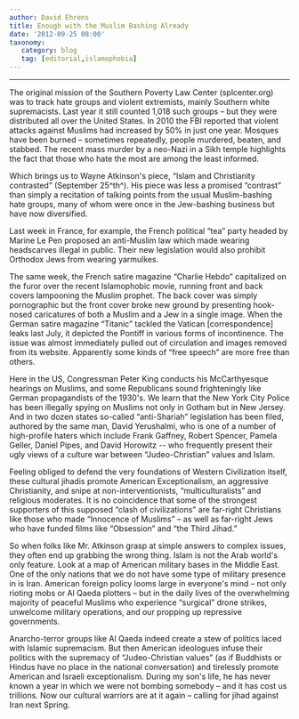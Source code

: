 ```yaml
---
author: David Ehrens
title: Enough with the Muslim Bashing Already
date: '2012-09-25 08:00'
taxonomy:
   category: blog
   tag: [editorial,islamophobia]
---
```

---

The original mission of the Southern Poverty Law Center (splcenter.org) was to track hate groups and violent extremists, mainly Southern white supremacists. Last year it still counted 1,018 such groups – but they were distributed all over the United States. In 2010 the FBI reported that violent attacks against Muslims had increased by 50% in just one year. Mosques have been burned – sometimes repeatedly, people murdered, beaten, and stabbed. The recent mass murder by a neo-Nazi in a Sikh temple highlights the fact that those who hate the most are among the least informed.

Which brings us to Wayne Atkinson's piece, “Islam and Christianity contrasted” (September 25^th^). His piece was less a promised “contrast” than simply a recitation of talking points from the usual Muslim-bashing hate groups, many of whom were once in the Jew-bashing business but have now diversified.

Last week in France, for example, the French political “tea” party headed by Marine Le Pen proposed an anti-Muslim law which made wearing headscarves illegal in public. Their new legislation would also prohibit Orthodox Jews from wearing yarmulkes.

The same week, the French satire magazine “Charlie Hebdo” capitalized on the furor over the recent Islamophobic movie, running front and back covers lampooning the Muslim prophet. The back cover was simply pornographic but the front cover broke new ground by presenting hook-nosed caricatures of both a Muslim and a Jew in a single image. When the German satire magazine “Titanic” tackled the Vatican \[correspondence\] leaks last July, it depicted the Pontiff in various forms of incontinence. The issue was almost immediately pulled out of circulation and images removed from its website. Apparently some kinds of “free speech” are more free than others.

Here in the US, Congressman Peter King conducts his McCarthyesque hearings on Muslims, and some Republicans sound frighteningly like German propagandists of the 1930's. We learn that the New York City Police has been illegally spying on Muslims not only in Gotham but in New Jersey. And in two dozen states so-called “anti-Shariah” legislation has been filed, authored by the same man, David Yerushalmi, who is one of a number of high-profile haters which include Frank Gaffney, Robert Spencer, Pamela Geller, Daniel Pipes, and David Horowitz -- who frequently present their ugly views of a culture war between “Judeo-Christian” values and Islam.

Feeling obliged to defend the very foundations of Western Civilization itself, these cultural jihadis promote American Exceptionalism, an aggressive Christianity, and snipe at non-interventionists, “multiculturalists” and religious moderates. It is no coincidence that some of the strongest supporters of this supposed “clash of civilizations” are far-right Christians like those who made “Innocence of Muslims” – as well as far-right Jews who have funded films like “Obsession” and “the Third Jihad.”

So when folks like Mr. Atkinson grasp at simple answers to complex issues, they often end up grabbing the wrong thing. Islam is not the Arab world's only feature. Look at a map of American military bases in the Middle East. One of the only nations that we do not have some type of military presence in is Iran. American foreign policy looms large in everyone's mind – not only rioting mobs or Al Qaeda plotters – but in the daily lives of the overwhelming majority of peaceful Muslims who experience “surgical” drone strikes, unwelcome military operations, and our propping up repressive governments.

Anarcho-terror groups like Al Qaeda indeed create a stew of politics laced with Islamic supremacism. But then American ideologues infuse their politics with the supremacy of “Judeo-Christian values” (as if Buddhists or Hindus have no place in the national conversation) and tirelessly promote American and Israeli exceptionalism. During my son's life, he has never known a year in which we were not bombing somebody – and it has cost us trillions. Now our cultural warriors are at it again – calling for jihad against Iran next Spring.
